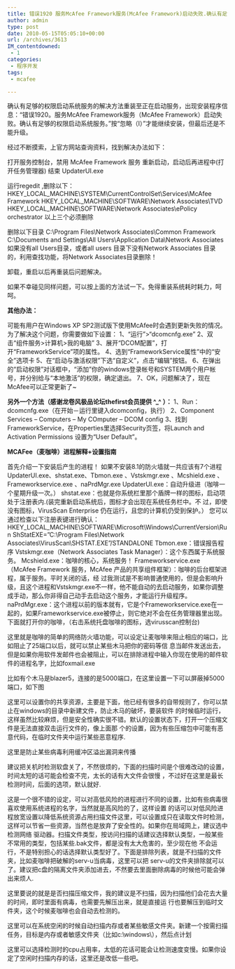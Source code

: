 ```yaml
---
title: 错误1920 服务McAfee Framework服务(McAfee Framework)启动失败.确认有足够的权限启动
author: admin
type: post
date: 2010-05-15T05:05:10+00:00
url: /archives/3613
IM_contentdowned:
 - 1
categories:
 - 程序开发
tags:
 - mcafee

---
```

确认有足够的权限启动系统服务的解决方法重装至正在启动服务，出现安装程序信息：“错误1920。服务McAfee Framework服务（McAfee Framework）启动失败。确认有足够的权限启动系统服务。”按“忽略（I）”才能继续安装，但最后还是不能升级。

经过不断摸索，上官方网站查询资料，找到解决办法如下：

打开服务控制台，禁用 McAfee Framework 服务
重新启动，启动后再进程中(打开任务管理器) 结束 UpdaterUI.exe

运行regedit ,删除以下：
HKEY\_LOCAL\_MACHINE\SYSTEM\CurrentControlSet\Services\McAfee Framework
HKEY\_LOCAL\_MACHINE\SOFTWARE\Network Associates\TVD
HKEY\_LOCAL\_MACHINE\SOFTWARE\Network Associates\ePolicy orchestrator
以上三个必须删除

删除以下目录
C:\Program Files\Network Associates\Common Framework
C:\Documents and Settings\All Users\Application Data\Network Associates
如果没有all Users目录，或者all users 目录下没有Network Associates 目录的，利用查找功能，将Network Associates目录删除！

卸载，重启以后再重装后问题解决。

如果不幸碰见同样问题，可以按上面的方法试一下。免得重装系统耗时耗力，呵呵。

**其他办法：**

可能有用户在Windows XP SP2测试版下使用McAfee时会遇到更新失败的情况。为了解决这个问题，你需要做如下设置：
1、“运行”>“dcomcnfg.exe”
2、双击“组件服务>计算机>我的电脑”
3、展开“DCOM配置”，打开“FrameworkService”项的属性。
4、选到“FrameworkService属性”中的“安全”选项卡
5、在“启动与激活权限”下选“自定义”，点击“编辑”按钮。
6、在弹出的“启动权限”对话框中，“添加”你的windows登录帐号和SYSTEM两个用户帐号，并分别给与“本地激活”的权限，确定退出。
7、OK，问题解决了，现在McAfee可以正常更新了~

**另外一个方法（感谢龙卷风极品论坛thefirst会员提供 ^_^ ）：**
1、Run：dcomcnfg.exe（在开始－运行里键入dcomconfig，执行）
2、Component Services – Computers – My COmputer – DCOM config
3、找到FrameworkService，在Properties里选择Security页签，将Launch and Activation Permissions 设置为“User Default”。

**MCAFee（麦咖啡）进程解释+设置指南**

首先介绍一下安装后产生的进程！
如果不安装8.1的防火墙就一共应该有7个进程
UpdaterUI.exe、shstat.exe、Tbmon.exe 、Vstskmgr.exe 、Mcshield.exe 、Frameworkservice.exe 、naPrdMgr.exe
UpdaterUI.exe：自动升级进（咖啡一个星期升级一次。）
shstat.exe：也就是你系统栏里那个盾牌一样的图标，启动项处于注册表内.(装完重新启动系统后，图标才会出现在系统任务栏中。不
过，即使没有图标，VirusScan Enterprise 仍在运行，且您的计算机仍受到保护。）
您可以通过检查以下注册表键进行确认：
HKEY\_LOCAL\_MACHINE\SOFTWARE\Microsoft\Windows\CurrentVersion\Run ShStatEXE=”C:\Program Files\Network
Associates\VirusScan\SHSTAT.EXE”/STANDALONE
Tbmon.exe：错误报告程序
Vstskmgr.exe（Network Associates Task Manager）：这个东西属于系统服务。
Mcshield.exe：咖啡的核心，系统服务！
Frameworkservice.exe（McAfee Framework 服务，McAfee 产品的共享组件框架）：咖啡的后台框架进程，属于服务。平时关闭的话，经
过我测试是不影响普通使用的，但是会影响升级，且这个进程和Vstskmgr.exe不一样，他不能自动的去启动服务，如果你调整成手动，那么你非得自己动手去启动这个服务，才能运行升级程序。
naPrdMgr.exe：这个进程以前的版本就有，它是个Frameworkservice.exe在一起的，如果Frameworkservice.exe被停止，则它绝对不会在任务管理器里出现。
下面就打开你的咖啡，（右击系统托盘咖啡的图标，选virusscan控制台)

这里就是咖啡的简单的网络防火墙功能，可以设定让麦咖啡来阻止相应的端口，比如阻止了25端口以后，就可以禁止某些木马把你的密码等信
息当邮件发送出去，但是如果你用软件发邮件也会被阻止，可以在排除进程中输入你现在使用的邮件软件的进程名字，比如foxmail.exe

比如有个木马是blazer5，连接的是5000端口，在这里设置一下可以屏蔽掉5000端口，如下图

这里可以设置你的共享资源，主要是下面，他已经有很多的自带规则了，你可以禁止在windows的目录中新建文件，防止木马的破坏，要装软件
的时候临时运行，这样虽然比较麻烦，但是安全性确实很不错。默认的设置状态下，打开一个压缩文件是无法直接双击运行文件的，像上面那
个的设置，因为有些压缩包中可能有恶意代码，在临时文件夹中运行某些恶意程序.

这里是防止某些病毒利用缓冲区溢出漏洞来传播

建议把关机时检测软盘关了，不然很烦的，下面的扫描时间是个很难改动的设置，时间太短的话可能会检查不完，太长的话有大文件会很慢
，不过好在这里是最长检测时间，后面的选项，默认就好.

这是一个很不错的设定，可以对高低风险的进程进行不同的设置，比如有些病毒很喜欢使用系统进程的名字，当然就是高风险的了，这样设置
的话可以对低风险进程放宽设置以降低系统资源占用扫描文件这里，可以设置成只在读取文件时检测，这样可以节省一些资源，当然也是放弃了安全性的。如果你在局域网上，建议选中检测网络
驱动器。扫描文件类型，按访问扫描的话建议选择默认类型，一般某些不常用的类型，包括某些.bak文件，都是没有太大危害的，至少现在他
不会运行，不是特别担心的话选择默认类型好了。下面是排除列表，就是不扫描的文件夹，比如麦咖啡把破解的serv-u当病毒，这里可以把
serv-u的文件夹排除就可以了。建议把c盘的隔离文件夹添加进去，不然要去里面删除病毒的时候他可能会弹出来烦人.

这里要说的就是是否扫描压缩文件，我的建议是不扫描，因为扫描他们会花去大量的时间，即时里面有病毒，也需要先解压出来，就是直接运
行也要解压到临时文件夹，这个时候麦咖啡也会自动去检测的。

这里可以在系统空闲的时候自动扫描内存或者某些敏感文件夹。新建一个按需扫描任务，目标是内存或者敏感文件夹（比如c:\windows\），然后点计划

这里可以选择检测时的cpu占用率，太低的花话可能会让检测速度变慢。如果你设定了空闲时扫描内存的话，这里还是改低一些吧。